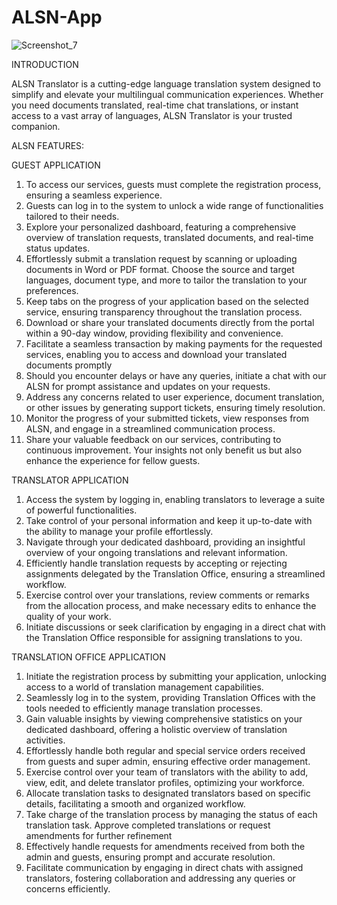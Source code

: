 # ALSN-App
![Screenshot_7](https://github.com/Wafiullah786/ALSN-App/assets/130735471/77c68f0e-a9db-46b0-826e-af36d3f1c2ac)

INTRODUCTION

ALSN Translator is a cutting-edge language translation system designed to simplify and elevate your multilingual communication experiences. Whether you need documents translated, real-time chat translations, or instant access to a vast array of languages, ALSN Translator is your trusted companion.

ALSN FEATURES:

GUEST APPLICATION
1. To access our services, guests must complete the registration process, ensuring a seamless experience.
2. Guests can log in to the system to unlock a wide range of functionalities tailored to their needs.
3. Explore your personalized dashboard, featuring a comprehensive overview of translation requests, translated documents, and real-time status updates.
4. Effortlessly submit a translation request by scanning or uploading documents in Word or PDF format. Choose the source and target languages, document type, and more to tailor the translation to your preferences.
5. Keep tabs on the progress of your application based on the selected service, ensuring transparency throughout the translation process.
6. Download or share your translated documents directly from the portal within a 90-day window, providing flexibility and convenience.
7. Facilitate a seamless transaction by making payments for the requested services, enabling you to access and download your translated documents promptly
8. Should you encounter delays or have any queries, initiate a chat with our ALSN for prompt assistance and updates on your requests.
9. Address any concerns related to user experience, document translation, or other issues by generating support tickets, ensuring timely resolution.
10. Monitor the progress of your submitted tickets, view responses from ALSN, and engage in a streamlined communication process.
11. Share your valuable feedback on our services, contributing to continuous improvement. Your insights not only benefit us but also enhance the experience for fellow guests.

TRANSLATOR APPLICATION
1. Access the system by logging in, enabling translators to leverage a suite of powerful functionalities.
2. Take control of your personal information and keep it up-to-date with the ability to manage your profile effortlessly.
3. Navigate through your dedicated dashboard, providing an insightful overview of your ongoing translations and relevant information.
4. Efficiently handle translation requests by accepting or rejecting assignments delegated by the Translation Office, ensuring a streamlined workflow.
5. Exercise control over your translations, review comments or remarks from the allocation process, and make necessary edits to enhance the quality of your work.
6. Initiate discussions or seek clarification by engaging in a direct chat with the Translation Office responsible for assigning translations to you.

TRANSLATION OFFICE APPLICATION
1. Initiate the registration process by submitting your application, unlocking access to a world of translation management capabilities.
2. Seamlessly log in to the system, providing Translation Offices with the tools needed to efficiently manage translation processes.
3. Gain valuable insights by viewing comprehensive statistics on your dedicated dashboard, offering a holistic overview of translation activities.
4. Effortlessly handle both regular and special service orders received from guests and super admin, ensuring effective order management.
5. Exercise control over your team of translators with the ability to add, view, edit, and delete translator profiles, optimizing your workforce.
6. Allocate translation tasks to designated translators based on specific details, facilitating a smooth and organized workflow.
7. Take charge of the translation process by managing the status of each translation task. Approve completed translations or request amendments for further refinement
8. Effectively handle requests for amendments received from both the admin and guests, ensuring prompt and accurate resolution.
9. Facilitate communication by engaging in direct chats with assigned translators, fostering collaboration and addressing any queries or concerns efficiently.


